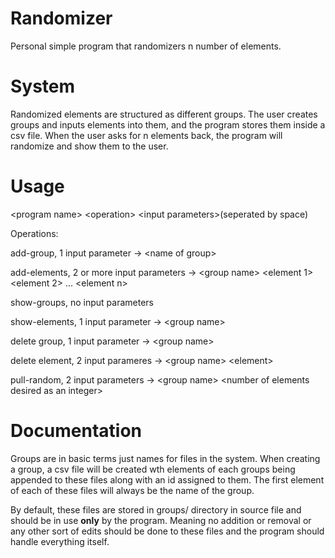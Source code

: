 # Randomizer

Personal simple program that randomizers n number of elements.

# System
Randomized elements are structured as different groups. The user creates groups and inputs elements into them, and the program stores them inside a csv file. When the user asks for n elements back, the program will randomize and show them to the user.

# Usage
\<program name\> \<operation\> \<input parameters\>(seperated by space)

Operations:

add-group, 1 input parameter -> \<name of group\>

add-elements, 2 or more input parameters -> \<group name\> \<element 1\> \<element 2\> ... \<element n\> 

show-groups, no input parameters

show-elements, 1 input parameter -> \<group name\>

delete group, 1 input parameter -> \<group name\>

delete element, 2 input parameres -> \<group name\> \<element\>

pull-random, 2 input parameters -> \<group name\> \<number of elements desired as an integer\>

# Documentation
Groups are in basic terms just names for files in the system. When creating a group, a csv file will be created wth elements of each groups being appended to these files along with an id assigned to them. The first element of each of these files will always be the name of the group.

By default, these files are stored in groups/ directory in source file and should be in use **only** by the program. Meaning no addition or removal or any other sort of edits should be done to these files and the program should handle everything itself.